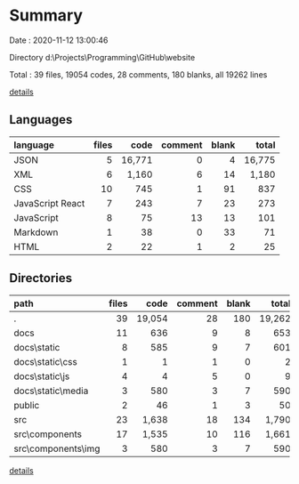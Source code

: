# Summary

Date : 2020-11-12 13:00:46

Directory d:\Projects\Programming\GitHub\website

Total : 39 files,  19054 codes, 28 comments, 180 blanks, all 19262 lines

[details](details.md)

## Languages
| language | files | code | comment | blank | total |
| :--- | ---: | ---: | ---: | ---: | ---: |
| JSON | 5 | 16,771 | 0 | 4 | 16,775 |
| XML | 6 | 1,160 | 6 | 14 | 1,180 |
| CSS | 10 | 745 | 1 | 91 | 837 |
| JavaScript React | 7 | 243 | 7 | 23 | 273 |
| JavaScript | 8 | 75 | 13 | 13 | 101 |
| Markdown | 1 | 38 | 0 | 33 | 71 |
| HTML | 2 | 22 | 1 | 2 | 25 |

## Directories
| path | files | code | comment | blank | total |
| :--- | ---: | ---: | ---: | ---: | ---: |
| . | 39 | 19,054 | 28 | 180 | 19,262 |
| docs | 11 | 636 | 9 | 8 | 653 |
| docs\static | 8 | 585 | 9 | 7 | 601 |
| docs\static\css | 1 | 1 | 1 | 0 | 2 |
| docs\static\js | 4 | 4 | 5 | 0 | 9 |
| docs\static\media | 3 | 580 | 3 | 7 | 590 |
| public | 2 | 46 | 1 | 3 | 50 |
| src | 23 | 1,638 | 18 | 134 | 1,790 |
| src\components | 17 | 1,535 | 10 | 116 | 1,661 |
| src\components\img | 3 | 580 | 3 | 7 | 590 |

[details](details.md)